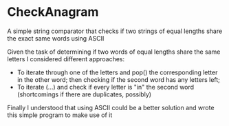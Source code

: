 # CheckAnagram
A simple string comparator that checks if two strings of equal lengths share the exact same words using ASCII

Given the task of determining if two words of equal lengths share the same letters I considered different approaches:
- To iterate through one of the letters and pop() the corresponding letter in the other word; then checking if the second word has any letters left;
- To iterate (...) and check if every letter is "in" the second word (shortcomings if there are duplicates, possibly)

Finally I understood that using ASCII could be a better solution and wrote this simple program to make use of it
